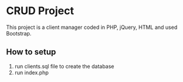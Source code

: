 # CRUD Project
This project is a client manager coded in PHP, jQuery, HTML and used Bootstrap.
## How to setup
1. run clients.sql file to create the database
2. run index.php
